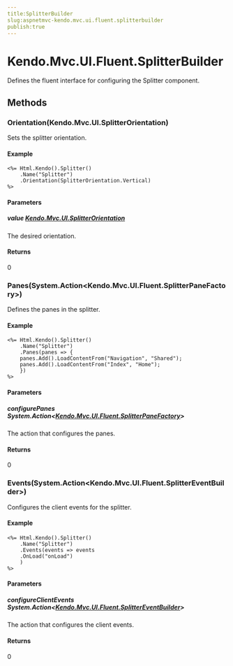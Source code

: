 ```yaml
---
title:SplitterBuilder
slug:aspnetmvc-kendo.mvc.ui.fluent.splitterbuilder
publish:true
---
```


# Kendo.Mvc.UI.Fluent.SplitterBuilder
Defines the fluent interface for configuring the Splitter component.



## Methods

### Orientation(Kendo.Mvc.UI.SplitterOrientation)
Sets the splitter orientation.

#### Example

    <%= Html.Kendo().Splitter()
        .Name("Splitter")
        .Orientation(SplitterOrientation.Vertical)
    %>
        


#### Parameters

##### value [Kendo.Mvc.UI.SplitterOrientation](/api/wrappers/aspnet-mvc/Kendo.Mvc.UI/SplitterOrientation)
The desired orientation.



#### Returns
0


### Panes(System.Action\<Kendo.Mvc.UI.Fluent.SplitterPaneFactory\>)
Defines the panes in the splitter.

#### Example

    <%= Html.Kendo().Splitter()
        .Name("Splitter")
        .Panes(panes => {
        panes.Add().LoadContentFrom("Navigation", "Shared");
        panes.Add().LoadContentFrom("Index", "Home");
        })
    %>
        


#### Parameters

##### configurePanes System.Action<[Kendo.Mvc.UI.Fluent.SplitterPaneFactory](/api/wrappers/aspnet-mvc/Kendo.Mvc.UI.Fluent/SplitterPaneFactory)>
The action that configures the panes.



#### Returns
0


### Events(System.Action\<Kendo.Mvc.UI.Fluent.SplitterEventBuilder\>)
Configures the client events for the splitter.

#### Example

    <%= Html.Kendo().Splitter()
        .Name("Splitter")
        .Events(events => events
        .OnLoad("onLoad")
        )
    %>
        


#### Parameters

##### configureClientEvents System.Action<[Kendo.Mvc.UI.Fluent.SplitterEventBuilder](/api/wrappers/aspnet-mvc/Kendo.Mvc.UI.Fluent/SplitterEventBuilder)>
The action that configures the client events.



#### Returns
0



